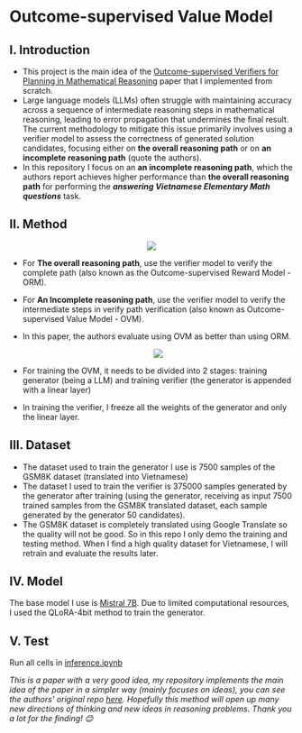 # Outcome-supervised Value Model
## I. Introduction
- This project is the main idea of the [Outcome-supervised Verifiers for Planning in Mathematical Reasoning](https://arxiv.org/pdf/2311.09724v1.pdf) paper that I implemented from scratch.
- Large language models (LLMs) often struggle with maintaining accuracy across a sequence of intermediate reasoning steps in mathematical reasoning, leading to error propagation that undermines the final result.  The current methodology to mitigate this issue primarily involves using a verifier model to assess the correctness of generated solution candidates, focusing either on **the overall reasoning path** or on **an incomplete reasoning path** (quote the authors).
- In this repository I focus on an **an incomplete reasoning path**, which the authors report achieves higher performance than **the overall reasoning path** for performing the ***answering Vietnamese Elementary Math questions*** task.
## II. Method 
<p align="center">
  <img src="https://github.com/longday1102/OVM/assets/121651344/1c981a44-6918-46de-b00f-3dc7adcc4a28">
</p>

- For **The overall reasoning path**, use the verifier model to verify the complete path (also known as the Outcome-supervised Reward Model - ORM).
- For **An Incomplete reasoning path**,  use the verifier model to verify the intermediate steps in verify path verification (also known as Outcome-supervised Value Model - OVM).
- In this paper, the authors evaluate using OVM as better than using ORM.
  <p align="center">
  <img src="https://github.com/longday1102/OVM/assets/121651344/c5d5582c-8a20-4a8e-8775-5c5d27fdd94b">
  </p>
  
- For training the OVM, it needs to be divided into 2 stages: training generator (being a LLM) and training verifier (the generator is appended with a linear layer)
- In training the verifier, I freeze all the weights of the generator and only the linear layer.
## III. Dataset
- The dataset used to train the generator I use is 7500 samples of the GSM8K dataset (translated into Vietnamese)
- The dataset I used to train the verifier is 375000 samples generated by the generator after training (using the generator, receiving as input 7500 trained samples from the GSM8K translated dataset, each sample generated by the generator 50 candidates).
- The GSM8K dataset is completely translated using Google Translate so the quality will not be good. So in this repo I only demo the training and testing method. When I find a high quality dataset for Vietnamese, I will retrain and evaluate the results later.
## IV. Model
The base model I use is [Mistral 7B](https://huggingface.co/mistralai/Mistral-7B-v0.1). Due to limited computational resources, I used the QLoRA-4bit method to train the generator.
## V. Test
Run all cells in [inference.ipynb](https://github.com/longday1102/OVM/blob/main/inference.ipynb)

*This is a paper with a very good idea, my repository implements the main idea of the paper in a simpler way (mainly focuses on ideas), you can see the authors' original repo [here](https://github.com/FreedomIntelligence/OVM).*
*Hopefully this method will open up many new directions of thinking and new ideas in reasoning problems. Thank you a lot for the finding! 😊*
